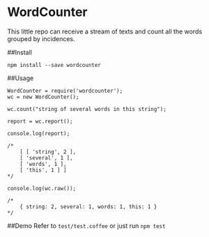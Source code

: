WordCounter
===============

This little repo can receive a stream of texts and count all the words grouped by incidences.  

##Install

	npm install --save wordcounter

##Usage

	WordCounter = require('wordcounter');
	wc = new WordCounter();

	wc.count("string of several words in this string");

	report = wc.report();

	console.log(report);

	/*
		[ [ 'string', 2 ],
		[ 'several', 1 ],
		[ 'words', 1 ],
		[ 'this', 1 ] ]
	*/
	
	console.log(wc.raw());

	/*
		{ string: 2, several: 1, words: 1, this: 1 }
	*/

##Demo
Refer to ```test/test.coffee``` or just run ```npm test```
